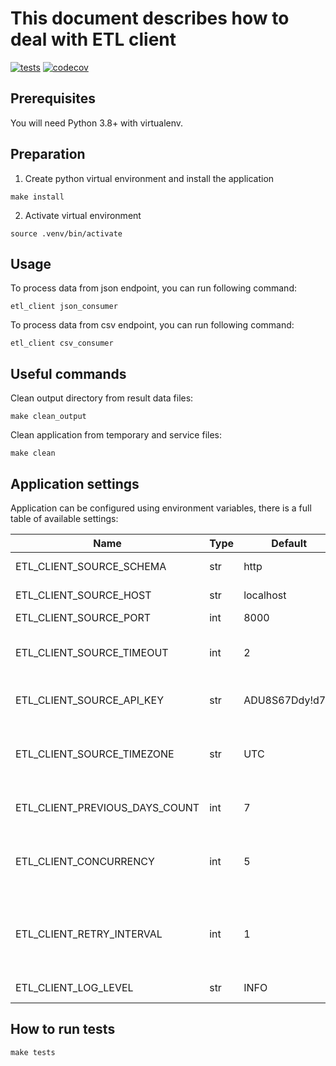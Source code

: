 # This document describes how to deal with ETL client

[![tests](https://github.com/AndreyKuchko/etl_client/actions/workflows/tests.yml/badge.svg)](https://github.com/AndreyKuchko/etl_client/actions/workflows/tests.yml)
[![codecov](https://codecov.io/gh/AndreyKuchko/etl_client/graph/badge.svg?token=OJQ9EP50Q6)](https://codecov.io/gh/AndreyKuchko/etl_client)

## Prerequisites

You will need Python 3.8+ with virtualenv.

## Preparation

1. Create python virtual environment and install the application
```shell
make install
```
2. Activate virtual environment
```shell
source .venv/bin/activate
```

## Usage

To process data from json endpoint, you can run following command:
```shell
etl_client json_consumer
```
To process data from csv endpoint, you can run following command:
```shell
etl_client csv_consumer
```

## Useful commands

Clean output directory from result data files:
```shell
make clean_output
```
Clean application from temporary and service files:
```shell
make clean
```

## Application settings

Application can be configured using environment variables, there is a full table of
available settings:

Name                           | Type | Default         | Description
-------------------------------|------|-----------------|------------------------------------------------------------
ETL_CLIENT_SOURCE_SCHEMA       | str  | http            | Schema of source url
ETL_CLIENT_SOURCE_HOST         | str  | localhost       | Source host
ETL_CLIENT_SOURCE_PORT         | int  | 8000            | Source port
ETL_CLIENT_SOURCE_TIMEOUT      | int  | 2               | Timeout for source requests(in seconds)
ETL_CLIENT_SOURCE_API_KEY      | str  | ADU8S67Ddy!d7f? | Api key for source requests
ETL_CLIENT_SOURCE_TIMEZONE     | str  | UTC             | Timezone of source server. Used as a fallback
ETL_CLIENT_PREVIOUS_DAYS_COUNT | int  | 7               | How many days with date to get
ETL_CLIENT_CONCURRENCY         | int  | 5               | How many processors should work in parallel
ETL_CLIENT_RETRY_INTERVAL      | int  | 1               | How long does it wait to retry failed request(in seconds)
ETL_CLIENT_LOG_LEVEL           | str  | INFO            | Logging level

## How to run tests
```shell
make tests
```
